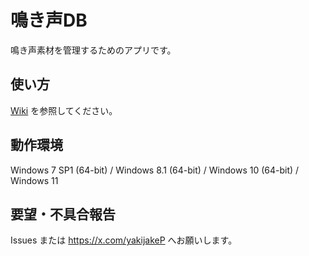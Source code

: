 # 鳴き声DB

鳴き声素材を管理するためのアプリです。

## 使い方
[Wiki](https://github.com/yksake/NakigoeDB/wiki) を参照してください。

## 動作環境
Windows 7 SP1 (64-bit) / Windows 8.1 (64-bit) / Windows 10 (64-bit) / Windows 11

## 要望・不具合報告
Issues または https://x.com/yakijakeP へお願いします。